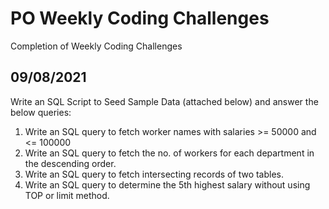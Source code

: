 # PO Weekly Coding Challenges
Completion of Weekly Coding Challenges

## 09/08/2021
Write an SQL Script to Seed Sample Data (attached below) and answer the below queries:
  1. Write an SQL query to fetch worker names with salaries >= 50000 and <= 100000
  2. Write an SQL query to fetch the no. of workers for each department in the descending order.
  3. Write an SQL query to fetch intersecting records of two tables.
  4. Write an SQL query to determine the 5th highest salary without using TOP or limit method. 
